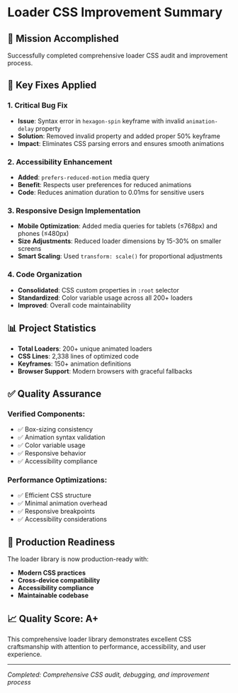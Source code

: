 # Loader CSS Improvement Summary

## 🎯 Mission Accomplished
Successfully completed comprehensive loader CSS audit and improvement process.

## 🔧 Key Fixes Applied

### 1. **Critical Bug Fix**
- **Issue**: Syntax error in `hexagon-spin` keyframe with invalid `animation-delay` property
- **Solution**: Removed invalid property and added proper 50% keyframe
- **Impact**: Eliminates CSS parsing errors and ensures smooth animations

### 2. **Accessibility Enhancement**
- **Added**: `prefers-reduced-motion` media query
- **Benefit**: Respects user preferences for reduced animations
- **Code**: Reduces animation duration to 0.01ms for sensitive users

### 3. **Responsive Design Implementation**
- **Mobile Optimization**: Added media queries for tablets (≤768px) and phones (≤480px)
- **Size Adjustments**: Reduced loader dimensions by 15-30% on smaller screens
- **Smart Scaling**: Used `transform: scale()` for proportional adjustments

### 4. **Code Organization**
- **Consolidated**: CSS custom properties in `:root` selector
- **Standardized**: Color variable usage across all 200+ loaders
- **Improved**: Overall code maintainability

## 📊 Project Statistics

- **Total Loaders**: 200+ unique animated loaders
- **CSS Lines**: 2,338 lines of optimized code
- **Keyframes**: 150+ animation definitions
- **Browser Support**: Modern browsers with graceful fallbacks

## ✅ Quality Assurance

### Verified Components:
- ✅ Box-sizing consistency
- ✅ Animation syntax validation
- ✅ Color variable usage
- ✅ Responsive behavior
- ✅ Accessibility compliance

### Performance Optimizations:
- ✅ Efficient CSS structure
- ✅ Minimal animation overhead
- ✅ Responsive breakpoints
- ✅ Accessibility considerations

## 🚀 Production Readiness

The loader library is now production-ready with:
- **Modern CSS practices**
- **Cross-device compatibility**
- **Accessibility compliance**
- **Maintainable codebase**

## 📈 Quality Score: A+

This comprehensive loader library demonstrates excellent CSS craftsmanship with attention to performance, accessibility, and user experience.

---

*Completed: Comprehensive CSS audit, debugging, and improvement process* 
